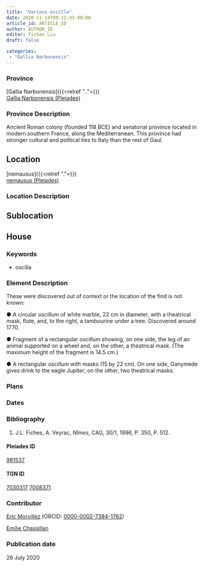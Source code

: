 ```yaml
---
title: "Various oscilla"
date: 2020-11-14T00:12:43-00:00
article_id: ARTICLE_ID
author: AUTHOR_ID
editor: Yichen Liu
draft: false

categories:
 - "Gallia Narbonensis"
---
```


### Province

[Gallia Narbonensis]({{<relref "..">}}) \
[Gallia Narbonensis (Pleiades)](https://pleiades.stoa.org/places/981537)

### Province Description

Ancient Roman colony (founded 118 BCE) and senatorial province located in modern southern France, along the Mediterranean. This province had stronger cultural and political ties to Italy than the rest of Gaul.

## Location

[nemausus]({{<relref ".">}}) \
[nemausus (Pleiades)](https://pleiades.stoa.org/places/148142)

### Location Description

<!--### Location Description-->

<!-- LEAVE THIS BLANK FOR NOW -->

## Sublocation

[](#)

<!--### Sublocation Description-->

<!-- DESCRIPTION -->

## House





### Keywords

- oscilla


### Element Description

These were discovered out of context or the location of the find is not known:

●	A circular *oscillum* of white marble, 22 cm in diameter, with a theatrical mask, flute, and, to the right, a tambourine under a tree. Discovered around 1770.

●	Fragment of a rectangular *oscillum* showing, on one side, the leg of an animal supported on a wheel and, on the other, a theatrical mask.  (The maximum height of the fragment is 14.5 cm.)

●	A rectangular *oscillum* with masks (15 by 22 cm). On one side, Ganymede gives drink to the eagle Jupiter; on the other, two theatrical masks.



### Plans



### Dates



### Bibliography
1. J.L. Fiches, A. Veyrac, *Nîmes*, CAG, 30/1, 1996, P. 350, P. 512.

#### Pleiades ID

[981537](https://pleiades.stoa.org/places/981537)

#### TGN ID

[7030317](http://vocab.getty.edu/page/tgn/7030317)
[7008371](http://vocab.getty.edu/page/tgn/7008371)

### Contributor

[Eric Morvillez](link) (ORCID: [0000-0002-7384-1762](https://orcid.org/0000-0002-7384-1762))

[Emilie Chassillan](link)
### Publication date

26 July 2020

<!--### Related articles-->

<!-- Links to other related articles. Leave blank for now -->
